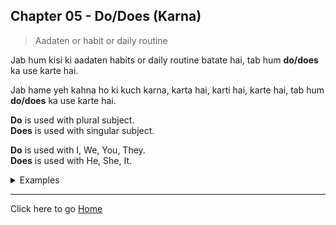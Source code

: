 ## Chapter 05 - Do/Does (Karna)

> Aadaten or habit or daily routine

Jab hum kisi ki aadaten habits or daily routine batate hai, tab hum **do/does** ka use karte hai.

Jab hame yeh kahna ho ki kuch karna, karta hai, karti hai, karte hai, tab hum **do/does** ka use karte hai.

**Do** is used with plural subject.<br>
**Does** is used with singular subject.

**Do** is used with I, We, You, They.<br>
**Does** is used with He, She, It.

<details>
<summary>
Examples
</summary>
I speak English. (Main English bolta hoon)<br>
I learn English. (Main English sikhta hoon)<br>
We speak English. (Hum English bolte hain)<br>
We learn English. (Hum English sikhate hain)<br>
My brother dances. (Mera bhai dance karta hai)<br>
Aditi sings a song. (Aditi ek gana gati hai)<br>
Chinki does Yoga. (Chinki Yoga karti hai)<br>
Cat cooks food. (Cat khana banata hai)<br>
Abhi learns coding. (Abhi coding sikhata hai)<br>
We watch movie (Hum movie dekhte hain)<br>
I do not go there (Main waha nahi jata)<br>
He does not eat non-veg. (Wo non-veg nahi khata)<br>
She does not eat junk food. (Wo junk food nahi khata)<br>
Does he go to school? (Kya wo school jata hai?)<br>
Do you like ice-cream? (Kya tumhe ice-cream pasand hai?)<br>
Do you go to college? (Kya tum college jate ho?)<br>
Do you like to do Yoga? (Kya tumhe Yoga karna pasand hai?)<br>
Do you like watching movie? (Kya tumhe movie dekhna pasand hai?)<br>
Do you like to play cricket? (Kya tumhe cricket khelna pasand hai?)<br>
I like talking to you. (Main tumse baat karna pasand karta hoon)<br>
I love to talk with my friends. (Main apne dosto se baat karna pasand karta hoon)<br>
I know how to speak English. (Mujhe pata hai English kaise bolni hai)<br>
I know. (Mujhe pata hai)<br>
I know him. (Mujhe use pata hai)<br>
Do you know him? (Kya tum use jaante ho?)<br>
No, I don't know him. (Nahi, mai use nahi jaanta)<br>
Yes, I know him. (Haan, mai use janta hoon)<br>
Does he know you? (Kya wo tumhe jaanta hai?)<br>
Yes, he knows me. (Haan, wo mujhe jaanta hai)<br>
No, he does not know me. (Nahi, wo mujhe nahi jaanta)<br>
You know what I mean. (Tumhe pata hai mai kya kehna chahta hoon)<br>
No, I don't know what you mean. (Nahi, mujhe nahi pata tum kya kehna chahte ho)<br>
Yes, I know what you mean. (Haan, mujhe pata hai tum kya kehna chahte ho)<br>
</details>

---

Click here to go [Home](/courses/english/readme.md)